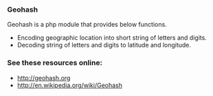 ### Geohash
Geohash is a php module that provides below functions.
* Encoding geographic location into short string of letters and digits.
* Decoding string of letters and digits to latitude and longitude.

### See these resources online:
* http://geohash.org
* http://en.wikipedia.org/wiki/Geohash
